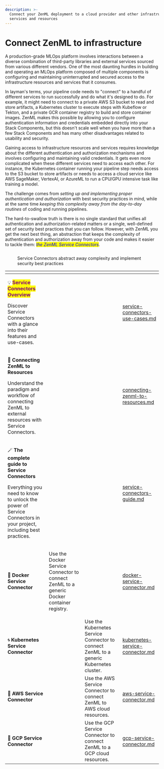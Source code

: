 ```yaml
---
description: >-
  Connect your ZenML deployment to a cloud provider and other infrastructure
  services and resources
---
```


# Connect ZenML to infrastructure

A production-grade MLOps platform involves interactions between a diverse combination of third-party libraries and external services sourced from various different vendors. One of the most daunting hurdles in building and operating an MLOps platform composed of multiple components is configuring and maintaining uninterrupted and secured access to the infrastructure resources and services that it consumes.

In layman's terms, your pipeline code needs to "connect" to a handful of different services to run successfully and do what it's designed to do. For example, it might need to connect to a private AWS S3 bucket to read and store artifacts, a Kubernetes cluster to execute steps with Kubeflow or Tekton, and a private GCR container registry to build and store container images. ZenML makes this possible by allowing you to configure authentication information and credentials embedded directly into your Stack Components, but this doesn't scale well when you have more than a few Stack Components and has many other disadvantages related to usability and security.

Gaining access to infrastructure resources and services requires knowledge about the different authentication and authorization mechanisms and involves configuring and maintaining valid credentials. It gets even more complicated when these different services need to access each other. For instance, the Kubernetes container running your pipeline step needs access to the S3 bucket to store artifacts or needs to access a cloud service like AWS SageMaker, VertexAI, or AzureML to run a CPU/GPU intensive task like training a model.

The challenge comes from _setting up and implementing proper authentication and authorization_ with best security practices in mind, while at the same time _keeping this complexity away from the day-to-day routines_ of coding and running pipelines.

The hard-to-swallow truth is there is no single standard that unifies all authentication and authorization-related matters or a single, well-defined set of security best practices that you can follow. However, with ZenML you get the next best thing, an abstraction that keeps the complexity of authentication and authorization away from your code and makes it easier to tackle them: _<mark style="color:blue;">the ZenML Service Connectors</mark>_.

<figure><img src="../../.gitbook/assets/ConnectorsDiagram.png" alt=""><figcaption><p>Service Connectors abstract away complexity and implement security best practices</p></figcaption></figure>



<table data-view="cards"><thead><tr><th></th><th></th><th></th><th data-hidden data-card-target data-type="content-ref"></th></tr></thead><tbody><tr><td><p><span data-gb-custom-inline data-tag="emoji" data-code="1f4a1">💡</span> <mark style="color:purple;"><strong>Service Connectors Overview</strong></mark></p><p>Discover Service Connectors with a glance into their features and use-cases.</p></td><td></td><td></td><td><a href="connect-to-your-cloud-provider/service-connectors-use-cases.md">service-connectors-use-cases.md</a></td></tr><tr><td><p><span data-gb-custom-inline data-tag="emoji" data-code="1f9f2">🧲</span> <strong>Connecting ZenML to Resources</strong></p><p></p><p>Understand the paradigm and workflow of connecting ZenML to external resources with Service Connectors.</p></td><td></td><td></td><td><a href="connect-to-your-cloud-provider/connecting-zenml-to-resources.md">connecting-zenml-to-resources.md</a></td></tr><tr><td><p><span data-gb-custom-inline data-tag="emoji" data-code="1fa84">🪄</span> <strong>The complete guide to Service Connectors</strong></p><p></p><p>Everything you need to know to unlock the power of Service Connectors in your project, including best practices.</p></td><td></td><td></td><td><a href="connect-to-your-cloud-provider/service-connectors-guide.md">service-connectors-guide.md</a></td></tr><tr><td><span data-gb-custom-inline data-tag="emoji" data-code="1f40b">🐋</span> <strong>Docker Service Connector</strong></td><td><p></p><p>Use the Docker Service Connector to connect ZenML to a generic Docker container registry.</p></td><td></td><td><a href="connect-to-your-cloud-provider/docker-service-connector.md">docker-service-connector.md</a></td></tr><tr><td><span data-gb-custom-inline data-tag="emoji" data-code="1f300">🌀</span> <strong>Kubernetes Service Connector</strong></td><td></td><td>Use the Kubernetes Service Connector to connect ZenML to a generic Kubernetes cluster.</td><td><a href="connect-to-your-cloud-provider/kubernetes-service-connector.md">kubernetes-service-connector.md</a></td></tr><tr><td><span data-gb-custom-inline data-tag="emoji" data-code="1f536">🔶</span> <strong>AWS Service Connector</strong></td><td></td><td>Use the AWS Service Connector to connect ZenML to AWS cloud resources.</td><td><a href="connect-to-your-cloud-provider/aws-service-connector.md">aws-service-connector.md</a></td></tr><tr><td><span data-gb-custom-inline data-tag="emoji" data-code="1f535">🔵</span> <strong>GCP Service Connector</strong></td><td></td><td>Use the GCP Service Connector to connect ZenML to a GCP cloud resources.</td><td><a href="connect-to-your-cloud-provider/gcp-service-connector.md">gcp-service-connector.md</a></td></tr></tbody></table>

